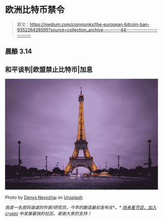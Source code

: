 # 欧洲比特币禁令

> 原文：<https://medium.com/coinmonks/the-european-bitcoin-ban-935226426595?source=collection_archive---------44----------------------->

## 晨酿 3.14

## 和平谈判|欧盟禁止比特币|加息

![](img/a85cd8d724e490c3cf9be399052dc136.png)

Photo by [Denys Nevozhai](https://unsplash.com/@dnevozhai?utm_source=medium&utm_medium=referral) on [Unsplash](https://unsplash.com?utm_source=medium&utm_medium=referral)

*我是一名密码谐谑的作家/研究员，今早的酿造最初发布在*[](https://www.cryptobanter.com/)**。* [*快来看节目，加入 crypto*](https://www.youtube.com/c/CryptoBanterGroup) *中发展最快的社区。谢谢大家的支持！**